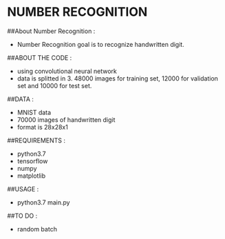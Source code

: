 NUMBER RECOGNITION
===
##About Number Recognition :

* Number Recognition goal is to recognize handwritten digit.

##ABOUT THE CODE :

* using convolutional neural network
* data is splitted in 3. 48000 images for training set, 12000 for validation set and 10000 for test set.

##DATA :

* MNIST data
* 70000 images of handwritten digit
* format is 28x28x1

##REQUIREMENTS :

* python3.7
* tensorflow
* numpy
* matplotlib

##USAGE :

* python3.7 main.py

##TO DO :

* random batch
